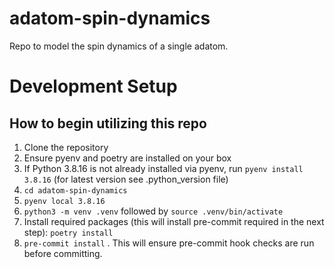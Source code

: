 # adatom-spin-dynamics

Repo to model the spin dynamics of a single adatom.

# Development Setup

## How to begin utilizing this repo

1. Clone the repository
2. Ensure pyenv and poetry are installed on your box
3. If Python 3.8.16 is not already installed via pyenv, run `pyenv install 3.8.16` (for latest version see .python_version file)
4. `cd adatom-spin-dynamics`
5. `pyenv local 3.8.16`
6. `python3 -m venv .venv` followed by `source .venv/bin/activate`
7. Install required packages (this will install pre-commit required in the next step): `poetry install`
8. `pre-commit install` . This will ensure pre-commit hook checks are run before committing.
